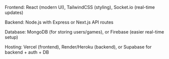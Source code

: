 Frontend: React (modern UI), TailwindCSS (styling), Socket.io (real-time updates)

Backend: Node.js with Express or Next.js API routes

Database: MongoDB (for storing users/games), or Firebase (easier real-time setup)

Hosting: Vercel (frontend), Render/Heroku (backend), or Supabase for backend + auth + DB
